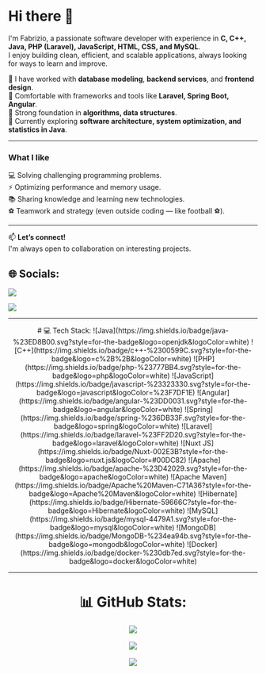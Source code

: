 

# Hi there 👋

I'm Fabrizio, a passionate software developer with experience in **C, C++, Java, PHP (Laravel), JavaScript, HTML, CSS, and MySQL**.  
I enjoy building clean, efficient, and scalable applications, always looking for ways to learn and improve.

🔹 I have worked with **database modeling**, **backend services**, and **frontend design**.  
🔹 Comfortable with frameworks and tools like **Laravel, Spring Boot, Angular**.  
🔹 Strong foundation in **algorithms, data structures**.  
🔹 Currently exploring **software architecture, system optimization, and statistics in Java**.

---

### What I like
💻 Solving challenging programming problems.  
⚡ Optimizing performance and memory usage.  
📚 Sharing knowledge and learning new technologies.  
⚽ Teamwork and strategy (even outside coding — like football ⚽).  

---

📫 **Let’s connect!**  
I'm always open to collaboration on interesting projects.  

## 🌐 Socials:
<p>
  <a href="https://linkedin.com/in/www.linkedin.com/in/marcelo-fabrizio-lombardo">
    <img src="https://img.shields.io/badge/LinkedIn-%230077B5.svg?logo=linkedin&logoColor=white"/>
  </a>
</p>

<p>
  <a href="mailto:fabriziomarcelolombardo@gmail.com">
    <img src="https://img.shields.io/badge/Email-D14836?logo=gmail&logoColor=white"/>
  </a>
</p>

---
<div align="center">
# 💻 Tech Stack:
![Java](https://img.shields.io/badge/java-%23ED8B00.svg?style=for-the-badge&logo=openjdk&logoColor=white) 
![C++](https://img.shields.io/badge/c++-%2300599C.svg?style=for-the-badge&logo=c%2B%2B&logoColor=white) 
![PHP](https://img.shields.io/badge/php-%23777BB4.svg?style=for-the-badge&logo=php&logoColor=white) 
![JavaScript](https://img.shields.io/badge/javascript-%23323330.svg?style=for-the-badge&logo=javascript&logoColor=%23F7DF1E) 
![Angular](https://img.shields.io/badge/angular-%23DD0031.svg?style=for-the-badge&logo=angular&logoColor=white) 
![Spring](https://img.shields.io/badge/spring-%236DB33F.svg?style=for-the-badge&logo=spring&logoColor=white) 
![Laravel](https://img.shields.io/badge/laravel-%23FF2D20.svg?style=for-the-badge&logo=laravel&logoColor=white) 
![Nuxt JS](https://img.shields.io/badge/Nuxt-002E3B?style=for-the-badge&logo=nuxt.js&logoColor=#00DC82) 
![Apache](https://img.shields.io/badge/apache-%23D42029.svg?style=for-the-badge&logo=apache&logoColor=white) 
![Apache Maven](https://img.shields.io/badge/Apache%20Maven-C71A36?style=for-the-badge&logo=Apache%20Maven&logoColor=white) 
![Hibernate](https://img.shields.io/badge/Hibernate-59666C?style=for-the-badge&logo=Hibernate&logoColor=white) 
![MySQL](https://img.shields.io/badge/mysql-4479A1.svg?style=for-the-badge&logo=mysql&logoColor=white) 
![MongoDB](https://img.shields.io/badge/MongoDB-%234ea94b.svg?style=for-the-badge&logo=mongodb&logoColor=white) 
![Docker](https://img.shields.io/badge/docker-%230db7ed.svg?style=for-the-badge&logo=docker&logoColor=white)

---

# 📊 GitHub Stats:
![](https://github-readme-stats.vercel.app/api?username=Lord-Bardo&theme=dark&hide_border=true&include_all_commits=false&count_private=true)<br/>
&nbsp;&nbsp;&nbsp;&nbsp;  
![](https://nirzak-streak-stats.vercel.app/?user=Lord-Bardo&theme=dark&hide_border=true)<br/>
&nbsp;&nbsp;&nbsp;&nbsp;  
![](https://github-readme-stats.vercel.app/api/top-langs/?username=Lord-Bardo&theme=dark&hide_border=true&include_all_commits=false&count_private=true&layout=compact)

</div>
